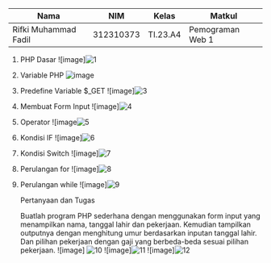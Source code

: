 |Nama|NIM|Kelas|Matkul|
|----|---|-----|------|
|Rifki Muhammad Fadil|312310373|TI.23.A4|Pemograman Web 1|

1. PHP Dasar
  ![image]![1](https://github.com/user-attachments/assets/c29c4c0e-8001-4ce4-a0bd-128e0a0641fc)


2. Variable PHP
   ![image](https://github.com/user-attachments/assets/445e78d2-0f57-48dd-b7a1-2525ec12be15)


3. Predefine Variable $_GET
   ![image]![3](https://github.com/user-attachments/assets/a4155dae-17b1-4fd4-8a2d-0859894e725c)

4. Membuat Form Input
   ![image]![4](https://github.com/user-attachments/assets/c384bb81-64bb-41ba-9499-097801c38573)

5. Operator
  ![image![5](https://github.com/user-attachments/assets/f2464377-b69d-47d1-95a7-6ec5e19846f3)

6. Kondisi IF
   ![image]![6](https://github.com/user-attachments/assets/2ef2ffe5-1ae1-4a09-9d1e-d98af12e8abf)

7. Kondisi Switch
   ![image]![7](https://github.com/user-attachments/assets/668f9460-9021-41a4-a87c-ae7b68bc524a)

8. Perulangan for
   ![image]![8](https://github.com/user-attachments/assets/5fe42667-cc78-4aa7-8783-e159e65ecaa1)

9. Perulangan while
   ![image]![9](https://github.com/user-attachments/assets/fc7e89ac-aea4-475e-a2e5-ccb623063f24)

    
    Pertanyaan dan Tugas
    
    Buatlah program PHP sederhana dengan menggunakan form input yang menampilkan
    nama, tanggal lahir dan pekerjaan. Kemudian tampilkan outputnya dengan menghitung
    umur berdasarkan inputan tanggal lahir. Dan pilihan pekerjaan dengan gaji yang
    berbeda-beda sesuai pilihan pekerjaan.
   ![image] ![10](https://github.com/user-attachments/assets/341756d1-d9c3-4677-bf5e-9ea5f3e10ef6)
   ![image]![11](https://github.com/user-attachments/assets/2c9b3dc6-94ca-4075-bc07-e98cc0c0147d)
   ![image]![12](https://github.com/user-attachments/assets/0cfc0536-57b3-46c2-8eb3-8a0d0e7cfe94)
